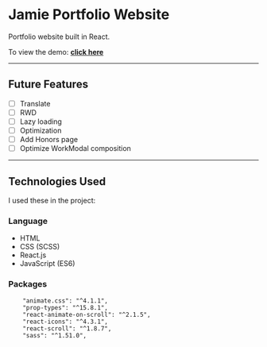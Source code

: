 # **Jamie Portfolio Website**

Portfolio website built in React.

To view the demo: [**click here**](https://tsungyu927.github.io)

---

## **Future Features**

- [ ] Translate
- [ ] RWD
- [ ] Lazy loading
- [ ] Optimization 
- [ ] Add Honors page
- [ ] Optimize WorkModal composition

---

## **Technologies Used**

I used these in the project:

### Language
- HTML
- CSS (SCSS)
- React.js
- JavaScript (ES6)

### Packages

```    
    "animate.css": "^4.1.1",
    "prop-types": "^15.8.1",
    "react-animate-on-scroll": "^2.1.5",
    "react-icons": "^4.3.1",
    "react-scroll": "^1.8.7",
    "sass": "^1.51.0",
```